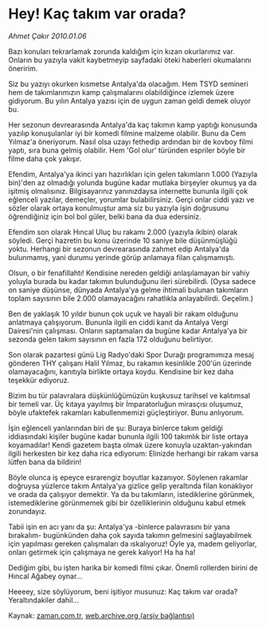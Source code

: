 # Hey! Kaç takım  var orada?

*Ahmet Çakır 2010.01.06*

<tr><td class="metin" colspan="2" style="padding-top: 20px; padding-left: 5px; ">Bazı konuları tekrarlamak zorunda kaldığım için kızan okurlarımız var. Onların bu yazıyla vakit kaybetmeyip sayfadaki öteki haberleri okumalarını öneririm.</td></tr><tr><td class="metin" colspan="2" style="padding-top: 20px; padding-left: 5px; "><p>Siz bu yazıyı okurken kısmetse Antalya'da olacağım. Hem TSYD semineri hem de takımlarımızın kamp çalışmalarını olabildiğince izlemek üzere gidiyorum. Bu yılın Antalya yazısı için de uygun zaman geldi demek oluyor bu.
<p> Her sezonun devrearasında Antalya'da kaç takımın kamp yaptığı konusunda yazılıp konuşulanlar iyi bir komedi filmine malzeme olabilir. Bunu da Cem Yılmaz'a öneriyorum. Nasıl olsa uzayı fethedip ardından bir de kovboy filmi yaptı, sıra buna gelmiş olabilir. Hem 'Gol olur' türünden espriler böyle bir filme daha çok yakışır.
<p> Efendim, Antalya'ya ikinci yarı hazırlıkları için gelen takımların 1.000 (Yazıyla bin)'den az olmadığı yolunda bugüne kadar mutlaka birşeyler okumuş ya da işitmiş olmalısınız. Bilgisayarınız yanınızdaysa internette bununla ilgili çok eğlenceli yazılar, demeçler, yorumlar bulabilirsiniz. Gerçi onlar ciddi yazı ve sözler olarak ortaya konulmuştur ama siz bu yazıyla işin doğrusunu öğrendiğiniz için bol bol güler, belki bana da dua edersiniz.
<p> Efendim son olarak Hıncal Uluç bu rakamı 2.000 (yazıyla ikibin) olarak söyledi. Gerçi hazretin bu konu üzerinde 10 saniye bile düşünmüşlüğü yoktu. Herhangi bir sezonun devrearasında zahmet edip Antalya'da bulunmamış, yani durumu yerinde görüp anlamaya filan çalışmamıştı.
<p> Olsun, o bir fenafillahtı! Kendisine nereden geldiği anlaşılamayan bir vahiy yoluyla burada bu kadar takımın bulunduğunu ileri sürebilirdi. (Oysa sadece on saniye düşünse, dünyada Antalya'ya gelme ihtimali bulunan takımların toplam sayısının bile 2.000 olamayacağını rahatlıkla anlayabilirdi. Geçelim.)
<p> Ben de yaklaşık 10 yıldır bunun çok uçuk ve hayali bir rakam olduğunu anlatmaya çalışıyorum. Bununla ilgili en ciddi kanıt da Antalya Vergi Dairesi'nin çalışması. Onların saptamaları da bugüne kadar Antalya'ya bir sezonda gelen takım sayısının en fazla 172 olduğunu belirtiyor.
<p> Son olarak pazartesi günü Lig Radyo'daki Spor Durağı programımıza mesaj gönderen THY çalışanı Halil Yılmaz, bu rakamın kesinlikle 200'ün üzerinde olamayacağını, kanıtıyla birlikte ortaya koydu. Kendisine bir kez daha teşekkür ediyoruz.
<p> Bizim bu tür palavralara düşkünlüğümüzün kuşkusuz tarihsel ve kalıtımsal bir temeli var. Üç kıtaya yayılmış bir İmparatorluğun mirasçısı oluşumuz, böyle ufaktefek rakamları kabullenmemizi güçleştiriyor. Bunu anlıyorum.
<p> İşin eğlenceli yanlarından biri de şu: Buraya binlerce takım geldiği iddiasındaki kişiler bugüne kadar bununla ilgili 100 takımlık bir liste ortaya koyamadılar! Kendi gazetem başta olmak üzere konuyla uzaktan-yakından ilgili herkesten bir kez daha rica ediyorum: Elinizde herhangi bir rakam varsa lütfen bana da bildirin!
<p> Böyle olunca iş epeyce esrarengiz boyutlar kazanıyor. Söylenen rakamlar doğruysa yüzlerce takım Antalya'ya gizlice gelip yeraltında filan konaklıyor ve orada da çalışıyor demektir. Ya da bu takımların, istediklerine görünmek, istemediklerine görünmemek gibi bir özelliklerinin olduğunu kabul etmek zorundayız.
<p> Tabii işin en acı yanı da şu: Antalya'ya -binlerce palavrasını bir yana bırakalım- bugünkünden daha çok sayıda takımın gelmesini sağlayabilmek için yapılması gereken çalışmaları da ıskalıyoruz! Öyle ya, madem geliyorlar, onları getirmek için çalışmaya ne gerek kalıyor! Ha ha ha!
<p> Dediğim gibi, bu işten harika bir komedi filmi çıkar. Önemli rollerden birini de Hıncal Ağabey oynar...
<p> Heeeey, size söylüyorum, beni işitiyor musunuz: Kaç takım var orada? Yeraltındakiler dahil... <br/></p></p></p></p></p></p></p></p></p></p></p></p></p></td></tr>

Kaynak: [zaman.com.tr](http://zaman.com.tr/yazar.do?yazino=936563), [web.archive.org (arşiv bağlantısı)](http://web.archive.org/web/20100128141346/http://www.zaman.com.tr:80/yazar.do?yazino=936563)
